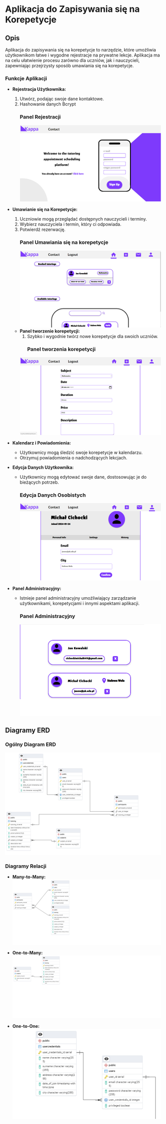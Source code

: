 # Aplikacja do Zapisywania się na Korepetycje

## Opis

Aplikacja do zapisywania się na korepetycje to narzędzie, które umożliwia użytkownikom łatwe i wygodne rejestracje na prywatne lekcje. Aplikacja ma na celu ułatwienie procesu zarówno dla uczniów, jak i nauczycieli, zapewniając przejrzysty sposób umawiania się na korepetycje.

### Funkcje Aplikacji

- **Rejestracja Użytkownika:**
  1. Utwórz, podając swoje dane kontaktowe.
  2. Hashowanie danych Bcrypt
     ### Panel Rejestracji
      ![Panel Rejestracji](./readme_images/registration.png)

- **Umawianie się na Korepetycje:**
  1. Uczniowie mogą przeglądać dostępnych nauczycieli i terminy.
  2. Wybierz nauczyciela i termin, który ci odpowiada.
  3. Potwierdź rezerwację.
     ### Panel Umawiania się na korepetycje
      ![Główny panel](./readme_images/applying_for_tutorings.png)

  - **Panel tworzenie korepetycji:**
    1. Szybko i wygodnie twórz nowe korepetycje dla swoich uczniów.
       ### Panel tworzenia korepetycji
      ![Panel tworzenia korepetycji](./readme_images/adding_tutorings.png)

- **Kalendarz i Powiadomienia:**
  - Użytkownicy mogą śledzić swoje korepetycje w kalendarzu.
  - Otrzymuj powiadomienia o nadchodzących lekcjach.

- **Edycja Danych Użytkownika:**
  - Użytkownicy mogą edytować swoje dane, dostosowując je do bieżących potrzeb.
     ### Edycja Danych Osobistych
      ![Panel Profilu](./readme_images/profile_customization.png)

- **Panel Administracyjny:**
  - Istnieje panel administracyjny umożliwiający zarządzanie użytkownikami, korepetycjami i innymi aspektami aplikacji.
    ### Panel Administracyjny
      ![Panel Administracyjny](./readme_images/deletion_panel.png)

## Diagramy ERD

### Ogólny Diagram ERD
![Diagram ERD](./readme_images/erd.png)

### Diagramy Relacji
- **Many-to-Many:**
  ![Many-to-Many](./readme_images/many_to_many.png)

- **One-to-Many:**
  ![Many-to-One](./readme_images/one_to_many.png)

- **One-to-One:**
  ![One-to-One](./readme_images/one_to_one.png)
